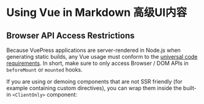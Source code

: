 # Using Vue in Markdown 高级UI内容

## Browser API Access Restrictions

Because VuePress applications are server-rendered in Node.js when generating static builds, any Vue usage must conform
to the [universal code requirements](https://ssr.vuejs.org/en/universal.html). In short, make sure to only access
Browser / DOM APIs in `beforeMount` or `mounted` hooks.

If you are using or demoing components that are not SSR friendly (for example containing custom directives), you can
wrap them inside the built-in `<ClientOnly>` component:

##
